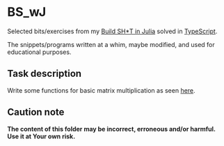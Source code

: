 # BS_wJ

Selected bits/exercises from my [Build SH\*T in Julia](https://b-lukaszuk.github.io/BS_wJ_eng/) solved in [TypeScript](https://www.typescriptlang.org/).

The snippets/programs written at a whim, maybe modified, and used for educational purposes.

## Task description

Write some functions for basic matrix multiplication as seen [here](https://b-lukaszuk.github.io/BS_wJ_eng/mat_multip.html).

## Caution note

**The content of this folder may be incorrect, erroneous and/or harmful. Use it at Your own risk.**
